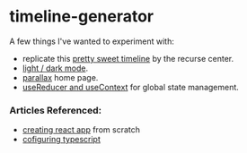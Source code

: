 # timeline-generator

A few things I've wanted to experiment with: 

* replicate this [pretty sweet timeline](https://www.recurse.com/10-years) by the recurse center.  
* [light / dark mode](https://dev.to/ananyaneogi/create-a-dark-light-mode-switch-with-css-variables-34l8). 
* [parallax](https://www.w3schools.com/howto/tryhow_css_parallax_demo.htm) home page.
* [useReducer and useContext](https://dev.to/kexinlin/use-usereducer-usecontext-to-replace-redux-23lo) for global state management.

### Articles Referenced: 
* [creating react app](https://dev.to/ruppysuppy/create-react-app-from-scratch-like-a-pro-de0) from scratch
* [cofiguring typescript](https://dev.to/jacopobonta/react-typescript-webpack-3c6l)
